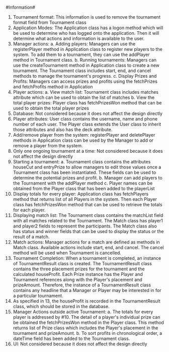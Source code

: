 #Information#
1. Tournament format: This information is used to remove the tournament format field from Tournament class
2. Application Modes: The Application class has a logon method which will be used to determine who has logged onto the application.  Then it will determine what actions and information is available to the user.
3. Manager actions:
	a. Adding players:  Managers can use the registerPlayer method in Application class to register new players to the system.  To add them to a tournament, they can use the addPlayer method in Tournament class.
	b. Running tournaments: Managers can use the createTournament method in Application class to create a new tournament.  The Tournament class includes start, end, and cancel methods to manage the tournament's progress.
	c. Display Prizes and Profits: Managers can access prizes and profits using the fetchPrizes and fetchProfits method in Application
4. Player actions: 
	a. View match list: Tournament class includes matches attribute which can be used to obtain the list of matches
	b. View the total player prizes: Player class has fetchPrizesWon method that can be used to obtain the total player prizes
5. Database: Not considered because it does not affect the design directly
6. Player attributes: User class contains the username, name and phone number of each user.  The Player class extends the User class to inherit those attributes and also has the deck attribute.
7. Add/remove player from the system: registerPlayer and deletePlayer methods in Application class can be used by the Manager to add or remove a player from the system.
8. Only one ongoing tournament at a time: Not considered because it does not affect the design directly
9. Starting a tournament:
	a. Tournament class contains the attributes houseCut and entryPrize to allow managers to edit those values once a Tournament class has been instantiated.  These fields can be used to determine the potential prizes and profit.
	b. Manager can add players to the Tournament with the addPlayer method
	c. Player names can be obtained from the Player class that has been added to the playerList
10. Display totals for every player: Application class has fetchPlayers method that returns list of all Players in the system.  Then each Player class has fetchPrizesWon method that can be used to retrieve the totals for each player.
11. Displaying match list: The Tournament class contains the matchList field with all matches related to the Tournament.  The Match class has player1 and player2 fields to represent the participants.  The Match class also has status and winner fields that can be used to display the status or the result of a match.
12. Match actions: Manager actions for a match are defined as methods in Match class.  Available actions include start, end, and cancel.  The cancel method will be used when Tournament is cancelled.
13. Tournament Completion: When a tournament is completed, an instance of TournamentResult class is created.  The TournamentResult class contains the three placement prizes for the tournament and the calculated houseProfit.  Each Prize instance has the Player and Tournament references along with the Player's placement and prizeAmount.  Therefore, the instance of a TournamentResult class contains any headline that a Manager or Player may be interested in for a particular tournament.
14. As specified in 13, the houseProfit is recorded in the TournamentResult class, which should be stored in the database.
15. Manager Actions outside active Tournament:
	a. The totals for every player is addressed by #10.  The detail of a player's individual prize can be obtained the fetchPrizesWon method in the Player class.  This method returns list of Prize class which includes the Player's placement in the tournament and prizeAmount.
	b. To sort profits in chronological order, a dateTime field has been added to the Tournament class.
16. UI: Not considered because it does not affect the design directly